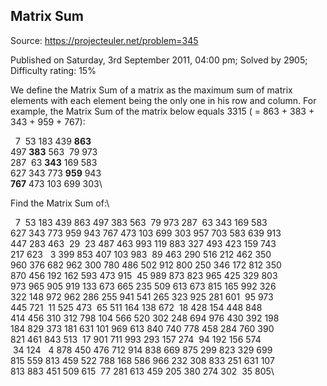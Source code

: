 Matrix Sum
----------

Source: https://projecteuler.net/problem=345

Published on Saturday, 3rd September 2011, 04:00 pm; Solved by 2905;
Difficulty rating: 15%

We define the Matrix Sum of a matrix as the maximum sum of matrix
elements with each element being the only one in his row and column. For
example, the Matrix Sum of the matrix below equals 3315 ( = 863 + 383 +
343 + 959 + 767):

  7  53 183 439 **863**\
 497 **383** 563  79 973\
 287  63 **343** 169 583\
 627 343 773 **959** 943\
**767** 473 103 699 303\

Find the Matrix Sum of:\

  7  53 183 439 863 497 383 563  79 973 287  63 343 169 583\
 627 343 773 959 943 767 473 103 699 303 957 703 583 639 913\
 447 283 463  29  23 487 463 993 119 883 327 493 423 159 743\
 217 623   3 399 853 407 103 983  89 463 290 516 212 462 350\
 960 376 682 962 300 780 486 502 912 800 250 346 172 812 350\
 870 456 192 162 593 473 915  45 989 873 823 965 425 329 803\
 973 965 905 919 133 673 665 235 509 613 673 815 165 992 326\
 322 148 972 962 286 255 941 541 265 323 925 281 601  95 973\
 445 721  11 525 473  65 511 164 138 672  18 428 154 448 848\
 414 456 310 312 798 104 566 520 302 248 694 976 430 392 198\
 184 829 373 181 631 101 969 613 840 740 778 458 284 760 390\
 821 461 843 513  17 901 711 993 293 157 274  94 192 156 574\
  34 124   4 878 450 476 712 914 838 669 875 299 823 329 699\
 815 559 813 459 522 788 168 586 966 232 308 833 251 631 107\
 813 883 451 509 615  77 281 613 459 205 380 274 302  35 805\
